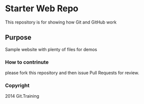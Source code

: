 # Starter Web Repo

This repository is for showing how Git and GitHub work

## Purpose

Sample website with plenty of files for demos

### How to contrinute

please fork this repository and then issue Pull Requests for review. 

### Copyright 

2014 Git.Training 